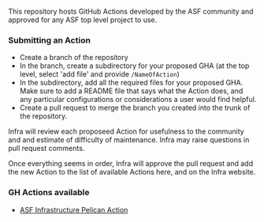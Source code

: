 This repository hosts GitHub Actions developed by the ASF community and approved for any ASF top level project to use.

### Submitting an Action
  - Create a branch of the repository
  - In the branch, create a subdirectory for your proposed GHA (at the top level, select 'add file' and provide `/NameOfAction`)
  - In the subdirectory, add all the required files for your proposed GHA. Make sure to add a README file that says what the Action does, and any particular configurations or considerations a user would find helpful.
  - Create a pull request to merge the branch you created into the trunk of the repository.

Infra will review each proposeed Action for usefulness to the community and and estimate of difficulty of maintenance. Infra may raise questions in pull request comments.

Once everything seems in order, Infra will approve the pull request and add the new Action to the list of available Actions here, and on the Infra website.

### GH Actions available

  - [ASF Infrastructure Pelican Action](/pelican/README.txt)
